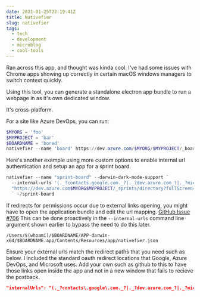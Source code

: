 ```yaml
---
date: 2021-01-25T22:19:41Z
title: Nativefier
slug: nativefier
tags:
  - tech
  - development
  - microblog
  - cool-tools
---
```


Ran across this app, and thought was kinda cool.
I've had some issues with Chrome apps showing up correctly in certain macOS windows managers to switch context quickly.

Using this tool, you can generate a standalone electron app bundle to run a webpage in as it's own dedicated window.

It's cross-platform.

For a site like Azure DevOps, you can run:

```powershell
$MYORG = 'foo'
$MYPROJECT = 'bar'
$BOARDNAME = 'bored'
nativefier --name 'board' https://dev.azure.com/$MYORG/$MYPROJECT/_boards/board/t/$BOARDNAME/Backlog%20items/?fullScreen=true ~/$BOARDNAME
```

Here's another example using more custom options to enable internal url authentication and setup an app for a sprint board.

```powershell
nativefier --name "sprint-board" --darwin-dark-mode-support `
  --internal-urls '(._?contacts.google.com._?|._?dev.azure.com_?|._?microsoft.com_?|._?login.microsoftonline.com_?|._?azure.com_?|._?vssps.visualstudio.com._?)' `
  "https://dev.azure.com$MYORG$MYPROJECT/_sprints/directory?fullScreen=true"
  ` ~/sprint-board
```

If redirects for permissions occur due to external links opening, you might have to open the application bundle and edit the url mapping. [GitHub Issue #706](https://github.com/jiahaog/nativefier/issues/706)
This can be done proactively in the `--internal-urls` command line argument shown earlier to bypass the need to do this later.

```text
/Users/$(whoami)/$BOARDNAME/APP-darwin-x64/$BOARDNAME.app/Contents/Resources/app/nativefier.json
```

Ensure your external urls match the redirect paths that you need such as below.
I included the standard oauth redirect locations that Google, Azure DevOps, and Microsoft uses.
Add your own such as github to this to have those links open inside the app and not in a new window that fails to recieve the postback.

```json
"internalUrls": "(._?contacts\.google\.com._?|._?dev.azure.com_?|._?microsoft.com_?|._?login.microsoftonline.com_?|._?azure.com_?|._?vssps.visualstudio.com._?)",
```
